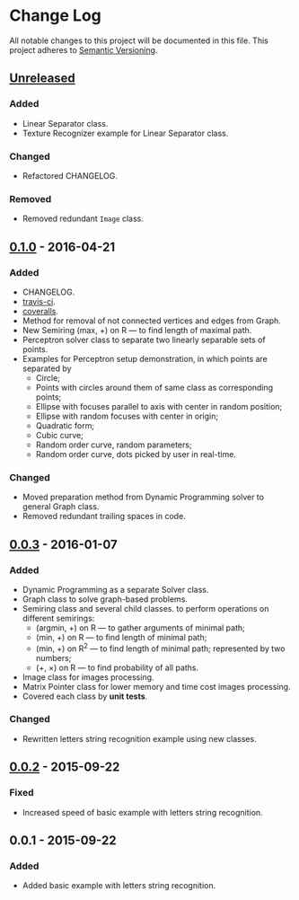 # Change Log
All notable changes to this project will be documented in this file.
This project adheres to [Semantic Versioning](http://semver.org/).

## [Unreleased]
### Added
- Linear Separator class.
- Texture Recognizer example for Linear Separator class.

### Changed
- Refactored CHANGELOG.

### Removed
- Removed redundant `Image` class.

## [0.1.0] - 2016-04-21
### Added
- CHANGELOG.
- [travis-ci](https://travis-ci.org/char-lie/patterns_recognition).
- [coveralls](https://coveralls.io/github/char-lie/patterns_recognition?branch=master).
- Method for removal of not connected vertices and edges from Graph.
- New Semiring (max, +) on R &mdash; to find length of maximal path.
- Perceptron solver class to separate two linearly separable sets of points.
- Examples for Perceptron setup demonstration, in which points are separated by
  - Circle;
  - Points with circles around them of same class as corresponding points;
  - Ellipse with focuses parallel to axis with center in random position;
  - Ellipse with random focuses with center in origin;
  - Quadratic form;
  - Cubic curve;
  - Random order curve, random parameters;
  - Random order curve, dots picked by user in real-time.

### Changed
- Moved preparation method from Dynamic Programming solver
    to general Graph class.
- Removed redundant trailing spaces in code.

## [0.0.3] - 2016-01-07
### Added
- Dynamic Programming as a separate Solver class.
- Graph class to solve graph-based problems.
- Semiring class and several child classes.
    to perform operations on different semirings:
  - (argmin, +) on R &mdash; to gather arguments of minimal path;
  - (min, +) on R &mdash; to find length of minimal path;
  - (min, +) on R<sup>2</sup> &mdash; to find length of minimal path;
      represented by two numbers;
  - (+, ×) on R &mdash; to find probability of all paths.
- Image class for images processing.
- Matrix Pointer class for lower memory and time cost images processing.
- Covered each class by **unit tests**.

### Changed
- Rewritten letters string recognition example using new classes.

## [0.0.2] - 2015-09-22
### Fixed
- Increased speed of basic example with letters string recognition.

## 0.0.1 - 2015-09-22
### Added
- Added basic example with letters string recognition.

[Unreleased]: https://github.com/char-lie/patterns_recognition/compare/v0.1.0...HEAD
[0.1.0]: https://github.com/char-lie/patterns_recognition/compare/v0.0.3...v0.1.0
[0.0.3]: https://github.com/char-lie/patterns_recognition/compare/v0.0.2...v0.0.3
[0.0.2]: https://github.com/char-lie/patterns_recognition/compare/v0.0.1...v0.0.2

